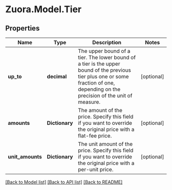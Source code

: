 
# Zuora.Model.Tier

## Properties

Name | Type | Description | Notes
------------ | ------------- | ------------- | -------------
**up_to** | **decimal** | The upper bound of a tier. The lower bound of a tier is the upper bound of the previous tier plus one or some fraction of one, depending on the precision of the unit of measure. | [optional] 
**amounts** | **Dictionary** | The amount of the price. Specify this field if you want to override the original price with a flat-fee price. | [optional] 
**unit_amounts** | **Dictionary** | The unit amount of the price. Specify this field if you want to override the original price with a per-unit price. | [optional] 

[[Back to Model list]](../README.md#documentation-for-models)
[[Back to API list]](../README.md#documentation-for-api-endpoints)
[[Back to README]](../README.md)

